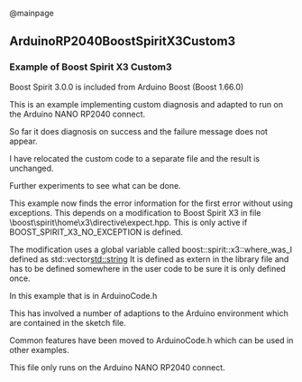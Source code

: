@mainpage

## ArduinoRP2040BoostSpiritX3Custom3

### Example of Boost Spirit X3 Custom3

Boost Spirit 3.0.0 is included from Arduino Boost (Boost 1.66.0)

This is an example implementing custom diagnosis
and adapted to run on the Arduino NANO RP2040 connect.

So far it does diagnosis on success and the failure message does not appear.

I have relocated the custom code to a separate file and the result is unchanged.

Further experiments to see what can be done.

This example now finds the error information for the first error without using exceptions. 
This depends on a modification to Boost Spirit X3 in file \boost\spirit\home\x3\directive\expect.hpp.
This is only active if BOOST_SPIRIT_X3_NO_EXCEPTION is defined.
 

The modification uses a global variable called boost::spirit::x3::where_was_I defined as std::vector<std::string>
It is defined as extern in the library file and has to be defined somewhere in the user code to be sure it is only defined once.

In this example that is in ArduinoCode.h

This has involved a number of adaptions to the Arduino environment which are contained in the sketch file.

Common features have been moved to ArduinoCode.h which can be used in other examples.

This file only runs on the Arduino NANO RP2040 connect.
